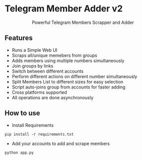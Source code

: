 # Telegram Member Adder v2

<p align='center'>
Powerful Telegram Members Scrapper and Adder
</p>

## Features

* Runs a Simple Web UI
* Scraps all/unique memebers from groups
* Adds members using multiple numbers simultaneously
* Join groups by links
* Switch between different accounts
* Perform different actions on different number simultaneously
* Split Members List to different sizes for easy selection
* Script auto-joins group from accounts for faster adding
* Cross platforms supported
* All operations are done asynchronously

## How to use

* Install Requirements

`pip install -r requirements.txt`

* Add your accounts to add and scrape members

`python app.py`